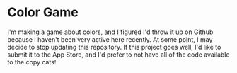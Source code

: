 # Color Game

I'm making a game about colors, and I figured I'd throw it up on Github because I haven't been very active here recently.
At some point, I may decide to stop updating this repository. If this project goes well, I'd like to submit it to the App Store, and I'd prefer to not have all of the code available to the copy cats!
